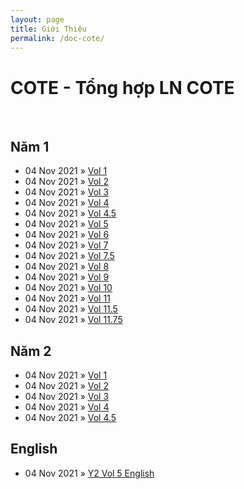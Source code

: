 ```yaml
---
layout: page
title: Giới Thiệu
permalink: /doc-cote/
---
```


<h1>COTE - Tổng hợp LN COTE</h1><br>
<h2 style="font-size: 1.5em;">Năm 1</h2>
<ul class="posts">
  <li><span>04 Nov 2021</span> &raquo; <a href="/y1-vol1">Vol 1</a></li>
  <li><span>04 Nov 2021</span> &raquo; <a href="/y1-vol2">Vol 2</a></li>
  <li><span>04 Nov 2021</span> &raquo; <a href="/y1-vol3">Vol 3</a></li>
  <li><span>04 Nov 2021</span> &raquo; <a href="/y1-vol4">Vol 4</a></li>
  <li><span>04 Nov 2021</span> &raquo; <a href="/y1-vol4.5">Vol 4.5</a></li>
  <li><span>04 Nov 2021</span> &raquo; <a href="/y1-vol5">Vol 5</a></li>
  <li><span>04 Nov 2021</span> &raquo; <a href="/y1-vol6">Vol 6</a></li>
  <li><span>04 Nov 2021</span> &raquo; <a href="/y1-vol7">Vol 7</a></li>
  <li><span>04 Nov 2021</span> &raquo; <a href="/y1-vol7.5">Vol 7.5</a></li>
  <li><span>04 Nov 2021</span> &raquo; <a href="/y1-vol8">Vol 8</a></li>
  <li><span>04 Nov 2021</span> &raquo; <a href="/y1-vol9">Vol 9</a></li>
  <li><span>04 Nov 2021</span> &raquo; <a href="/y1-vol10">Vol 10</a></li>
  <li><span>04 Nov 2021</span> &raquo; <a href="/y1-vol11">Vol 11</a></li>
  <li><span>04 Nov 2021</span> &raquo; <a href="/y1-vol11.5">Vol 11.5</a></li>
  <li><span>04 Nov 2021</span> &raquo; <a href="/y1-vol11.75">Vol 11.75</a></li>
</ul>
<h2 style="font-size: 1.5em;">Năm 2</h2>
<ul class="posts">
  <li><span>04 Nov 2021</span> &raquo; <a href="/y2-vol1">Vol 1</a></li>
  <li><span>04 Nov 2021</span> &raquo; <a href="/y2-vol2">Vol 2</a></li>
  <li><span>04 Nov 2021</span> &raquo; <a href="/y2-vol3">Vol 3</a></li>
  <li><span>04 Nov 2021</span> &raquo; <a href="/y2-vol4">Vol 4</a></li>
  <li><span>04 Nov 2021</span> &raquo; <a href="/y2-vol4.5">Vol 4.5</a></li>
</ul>
<h2 style="font-size: 1.5em;">English</h2>
<ul class="posts">
  <li><span>04 Nov 2021</span> &raquo; <a href="/y2-vol5-en">Y2 Vol 5 English</a></li>
</ul>